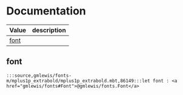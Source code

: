 # Documentation
|Value|description|
|---|---|
|[font](#font)||

## font

```moonbit
:::source,gmlewis/fonts-m/mplus1p_extrabold/mplus1p_extrabold.mbt,86149:::let font : <a href="gmlewis/fonts#Font">@gmlewis/fonts.Font</a>
```

